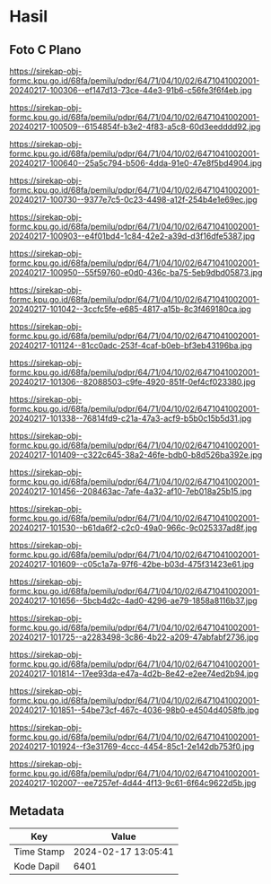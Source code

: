 # Hasil

## Foto C Plano

https://sirekap-obj-formc.kpu.go.id/68fa/pemilu/pdpr/64/71/04/10/02/6471041002001-20240217-100306--ef147d13-73ce-44e3-91b6-c56fe3f6f4eb.jpg

https://sirekap-obj-formc.kpu.go.id/68fa/pemilu/pdpr/64/71/04/10/02/6471041002001-20240217-100509--6154854f-b3e2-4f83-a5c8-60d3eedddd92.jpg

https://sirekap-obj-formc.kpu.go.id/68fa/pemilu/pdpr/64/71/04/10/02/6471041002001-20240217-100640--25a5c794-b506-4dda-91e0-47e8f5bd4904.jpg

https://sirekap-obj-formc.kpu.go.id/68fa/pemilu/pdpr/64/71/04/10/02/6471041002001-20240217-100730--9377e7c5-0c23-4498-a12f-254b4e1e69ec.jpg

https://sirekap-obj-formc.kpu.go.id/68fa/pemilu/pdpr/64/71/04/10/02/6471041002001-20240217-100903--e4f01bd4-1c84-42e2-a39d-d3f16dfe5387.jpg

https://sirekap-obj-formc.kpu.go.id/68fa/pemilu/pdpr/64/71/04/10/02/6471041002001-20240217-100950--55f59760-e0d0-436c-ba75-5eb9dbd05873.jpg

https://sirekap-obj-formc.kpu.go.id/68fa/pemilu/pdpr/64/71/04/10/02/6471041002001-20240217-101042--3ccfc5fe-e685-4817-a15b-8c3f469180ca.jpg

https://sirekap-obj-formc.kpu.go.id/68fa/pemilu/pdpr/64/71/04/10/02/6471041002001-20240217-101124--81cc0adc-253f-4caf-b0eb-bf3eb43196ba.jpg

https://sirekap-obj-formc.kpu.go.id/68fa/pemilu/pdpr/64/71/04/10/02/6471041002001-20240217-101306--82088503-c9fe-4920-851f-0ef4cf023380.jpg

https://sirekap-obj-formc.kpu.go.id/68fa/pemilu/pdpr/64/71/04/10/02/6471041002001-20240217-101338--76814fd9-c21a-47a3-acf9-b5b0c15b5d31.jpg

https://sirekap-obj-formc.kpu.go.id/68fa/pemilu/pdpr/64/71/04/10/02/6471041002001-20240217-101409--c322c645-38a2-46fe-bdb0-b8d526ba392e.jpg

https://sirekap-obj-formc.kpu.go.id/68fa/pemilu/pdpr/64/71/04/10/02/6471041002001-20240217-101456--208463ac-7afe-4a32-af10-7eb018a25b15.jpg

https://sirekap-obj-formc.kpu.go.id/68fa/pemilu/pdpr/64/71/04/10/02/6471041002001-20240217-101530--b61da6f2-c2c0-49a0-966c-9c025337ad8f.jpg

https://sirekap-obj-formc.kpu.go.id/68fa/pemilu/pdpr/64/71/04/10/02/6471041002001-20240217-101609--c05c1a7a-97f6-42be-b03d-475f31423e61.jpg

https://sirekap-obj-formc.kpu.go.id/68fa/pemilu/pdpr/64/71/04/10/02/6471041002001-20240217-101656--5bcb4d2c-4ad0-4296-ae79-1858a8116b37.jpg

https://sirekap-obj-formc.kpu.go.id/68fa/pemilu/pdpr/64/71/04/10/02/6471041002001-20240217-101725--a2283498-3c86-4b22-a209-47abfabf2736.jpg

https://sirekap-obj-formc.kpu.go.id/68fa/pemilu/pdpr/64/71/04/10/02/6471041002001-20240217-101814--17ee93da-e47a-4d2b-8e42-e2ee74ed2b94.jpg

https://sirekap-obj-formc.kpu.go.id/68fa/pemilu/pdpr/64/71/04/10/02/6471041002001-20240217-101851--54be73cf-467c-4036-98b0-e4504d4058fb.jpg

https://sirekap-obj-formc.kpu.go.id/68fa/pemilu/pdpr/64/71/04/10/02/6471041002001-20240217-101924--f3e31769-4ccc-4454-85c1-2e142db753f0.jpg

https://sirekap-obj-formc.kpu.go.id/68fa/pemilu/pdpr/64/71/04/10/02/6471041002001-20240217-102007--ee7257ef-4d44-4f13-9c61-6f64c9622d5b.jpg


## Metadata

| Key        | Value               |
| ---------- | ------------------- |
| Time Stamp | 2024-02-17 13:05:41 |
| Kode Dapil | 6401                |



